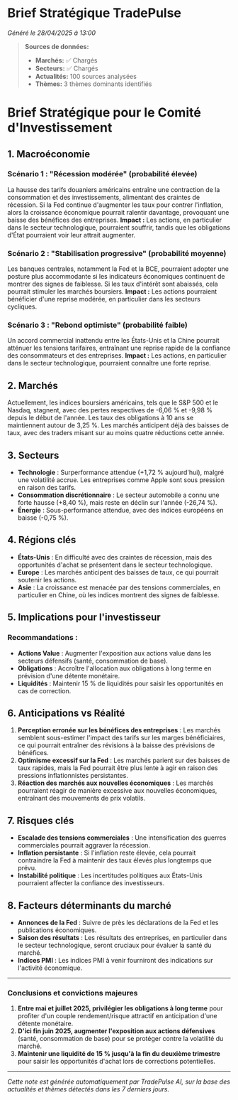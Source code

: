 # Brief Stratégique TradePulse

*Généré le 28/04/2025 à 13:00*

> **Sources de données:**
> - **Marchés:** ✅ Chargés
> - **Secteurs:** ✅ Chargés
> - **Actualités:** 100 sources analysées
> - **Thèmes:** 3 thèmes dominants identifiés

# Brief Stratégique pour le Comité d'Investissement

## 1. Macroéconomie

### Scénario 1 : "Récession modérée" (probabilité élevée)
La hausse des tarifs douaniers américains entraîne une contraction de la consommation et des investissements, alimentant des craintes de récession. Si la Fed continue d'augmenter les taux pour contrer l'inflation, alors la croissance économique pourrait ralentir davantage, provoquant une baisse des bénéfices des entreprises. **Impact :** Les actions, en particulier dans le secteur technologique, pourraient souffrir, tandis que les obligations d'État pourraient voir leur attrait augmenter.

### Scénario 2 : "Stabilisation progressive" (probabilité moyenne)
Les banques centrales, notamment la Fed et la BCE, pourraient adopter une posture plus accommodante si les indicateurs économiques continuent de montrer des signes de faiblesse. Si les taux d'intérêt sont abaissés, cela pourrait stimuler les marchés boursiers. **Impact :** Les actions pourraient bénéficier d'une reprise modérée, en particulier dans les secteurs cycliques.

### Scénario 3 : "Rebond optimiste" (probabilité faible)
Un accord commercial inattendu entre les États-Unis et la Chine pourrait atténuer les tensions tarifaires, entraînant une reprise rapide de la confiance des consommateurs et des entreprises. **Impact :** Les actions, en particulier dans le secteur technologique, pourraient connaître une forte reprise.

## 2. Marchés

Actuellement, les indices boursiers américains, tels que le S&P 500 et le Nasdaq, stagnent, avec des pertes respectives de -6,06 % et -9,98 % depuis le début de l'année. Les taux des obligations à 10 ans se maintiennent autour de 3,25 %. Les marchés anticipent déjà des baisses de taux, avec des traders misant sur au moins quatre réductions cette année.

## 3. Secteurs

- **Technologie** : Surperformance attendue (+1,72 % aujourd'hui), malgré une volatilité accrue. Les entreprises comme Apple sont sous pression en raison des tarifs.
- **Consommation discrétionnaire** : Le secteur automobile a connu une forte hausse (+8,40 %), mais reste en déclin sur l'année (-26,74 %).
- **Énergie** : Sous-performance attendue, avec des indices européens en baisse (-0,75 %).

## 4. Régions clés

- **États-Unis** : En difficulté avec des craintes de récession, mais des opportunités d'achat se présentent dans le secteur technologique.
- **Europe** : Les marchés anticipent des baisses de taux, ce qui pourrait soutenir les actions.
- **Asie** : La croissance est menacée par des tensions commerciales, en particulier en Chine, où les indices montrent des signes de faiblesse.

## 5. Implications pour l'investisseur

### Recommandations :
- **Actions Value** : Augmenter l'exposition aux actions value dans les secteurs défensifs (santé, consommation de base).
- **Obligations** : Accroître l'allocation aux obligations à long terme en prévision d'une détente monétaire.
- **Liquidités** : Maintenir 15 % de liquidités pour saisir les opportunités en cas de correction.

## 6. Anticipations vs Réalité

1. **Perception erronée sur les bénéfices des entreprises** : Les marchés semblent sous-estimer l'impact des tarifs sur les marges bénéficiaires, ce qui pourrait entraîner des révisions à la baisse des prévisions de bénéfices.
2. **Optimisme excessif sur la Fed** : Les marchés parient sur des baisses de taux rapides, mais la Fed pourrait être plus lente à agir en raison des pressions inflationnistes persistantes.
3. **Réaction des marchés aux nouvelles économiques** : Les marchés pourraient réagir de manière excessive aux nouvelles économiques, entraînant des mouvements de prix volatils.

## 7. Risques clés

- **Escalade des tensions commerciales** : Une intensification des guerres commerciales pourrait aggraver la récession.
- **Inflation persistante** : Si l'inflation reste élevée, cela pourrait contraindre la Fed à maintenir des taux élevés plus longtemps que prévu.
- **Instabilité politique** : Les incertitudes politiques aux États-Unis pourraient affecter la confiance des investisseurs.

## 8. Facteurs déterminants du marché

- **Annonces de la Fed** : Suivre de près les déclarations de la Fed et les publications économiques.
- **Saison des résultats** : Les résultats des entreprises, en particulier dans le secteur technologique, seront cruciaux pour évaluer la santé du marché.
- **Indices PMI** : Les indices PMI à venir fourniront des indications sur l'activité économique.

---

### Conclusions et convictions majeures

1. **Entre mai et juillet 2025, privilégier les obligations à long terme** pour profiter d'un couple rendement/risque attractif en anticipation d'une détente monétaire.
2. **D'ici fin juin 2025, augmenter l'exposition aux actions défensives** (santé, consommation de base) pour se protéger contre la volatilité du marché.
3. **Maintenir une liquidité de 15 % jusqu'à la fin du deuxième trimestre** pour saisir les opportunités d'achat lors de corrections potentielles.

---

*Cette note est générée automatiquement par TradePulse AI, sur la base des actualités et thèmes détectés dans les 7 derniers jours.*
